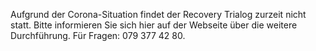 Aufgrund der Corona-Situation findet der Recovery Trialog zurzeit nicht statt.
Bitte informieren Sie sich hier auf der Webseite über die weitere Durchführung.
Für Fragen: 079&nbsp;377&nbsp;42&nbsp;80.